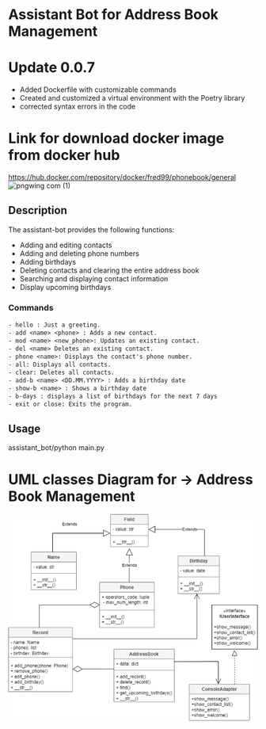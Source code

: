 # Assistant Bot for Address Book Management 

# Update 0.0.7 
   - Added Dockerfile with customizable commands
   - Created and customized a virtual environment with the Poetry library
   - corrected syntax errors in the code

# Link for download docker image from docker hub
  https://hub.docker.com/repository/docker/fred99/phonebook/general
  ![pngwing com (1)](https://github.com/user-attachments/assets/f68f7b0f-ba5e-4f47-b8e9-cbf40b973205)

## Description

The assistant-bot provides the following functions:
- Adding and editing contacts
- Adding and deleting phone numbers
- Adding birthdays
- Deleting contacts and clearing the entire address book
- Searching and displaying contact information
- Display upcoming birthdays


### Commands

    - hello : Just a greeting.
    - add <name> <phone> : Adds a new contact.
    - mod <name> <new_phone>: Updates an existing contact.
    - del <name> Deletes an existing contact.
    - phone <name>: Displays the contact's phone number.
    - all: Displays all contacts.
    - clear: Deletes all contacts.  
    - add-b <name> <DD.MM.YYYY> : Adds a birthday date
    - show-b <name> : Shows a birthday date
    - b-days : displays a list of birthdays for the next 7 days
    - exit or close: Exits the program.

## Usage
assistant_bot/python main.py


# UML classes Diagram for -> Address Book Management
![UML_AddressBookAssistantBot](https://github.com/frederikibara/goit-algo-hw-09/blob/main/UML_AddressBookAssistantBot%20.png)

